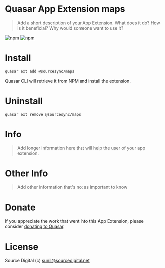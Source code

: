 # Quasar App Extension maps

> Add a short description of your App Extension. What does it do? How is it beneficial? Why would someone want to use it?

[![npm](https://img.shields.io/npm/v/@sourcesync/quasar-app-extension-maps.svg?label=@sourcesync/quasar-app-extension-maps)](https://www.npmjs.com/package/@sourcesync/quasar-app-extension-maps)
[![npm](https://img.shields.io/npm/dt/@sourcesync/quasar-app-extension-maps.svg)](https://www.npmjs.com/package/@sourcesync/quasar-app-extension-maps)

# Install

```bash
quasar ext add @sourcesync/maps
```
Quasar CLI will retrieve it from NPM and install the extension.

# Uninstall

```bash
quasar ext remove @sourcesync/maps
```

# Info
> Add longer information here that will help the user of your app extension.

# Other Info
> Add other information that's not as important to know

# Donate
If you appreciate the work that went into this App Extension, please consider [donating to Quasar](https://donate.quasar.dev).

# License
Source Digital (c) sunil@sourcedigital.net
